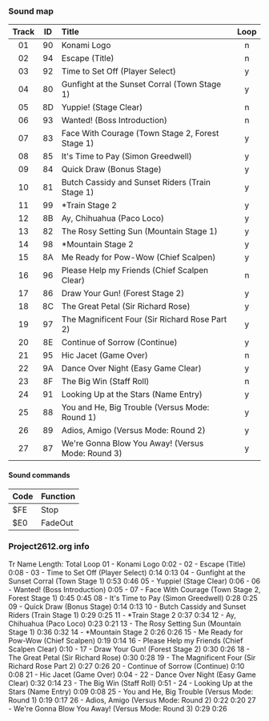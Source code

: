 ### Sound map

| Track | ID  | Title                                              | Loop |
| :---: | :-: | :------------------------------------------------- | :--: |
| 01    | 90  | Konami Logo                                        | n    |
| 02    | 94  | Escape (Title)                                     | n    |
| 03    | 92  | Time to Set Off (Player Select)                    | y    |
| 04    | 80  | Gunfight at the Sunset Corral (Town Stage 1)       | y    |
| 05    | 8D  | Yuppie! (Stage Clear)                              | n    |
| 06    | 93  | Wanted! (Boss Introduction)                        | n    |
| 07    | 83  | Face With Courage (Town Stage 2, Forest Stage 1)   | y    |
| 08    | 85  | It's Time to Pay (Simon Greedwell)                 | y    |
| 09    | 84  | Quick Draw (Bonus Stage)                           | y    |
| 10    | 81  | Butch Cassidy and Sunset Riders (Train Stage 1)    | y    |
| 11    | 99  | *Train Stage 2                                     | y    |
| 12    | 8B  | Ay, Chihuahua (Paco Loco)                          | y    |
| 13    | 82  | The Rosy Setting Sun (Mountain Stage 1)            | y    |
| 14    | 98  | *Mountain Stage 2                                  | y    |
| 15    | 8A  | Me Ready for Pow-Wow (Chief Scalpen)               | y    |
| 16    | 96  | Please Help my Friends (Chief Scalpen Clear)       | n    |
| 17    | 86  | Draw Your Gun! (Forest Stage 2)                    | y    |
| 18    | 8C  | The Great Petal (Sir Richard Rose)                 | y    |
| 19    | 97  | The Magnificent Four (Sir Richard Rose Part 2)     | y    |
| 20    | 8E  | Continue of Sorrow (Continue)                      | y    |
| 21    | 95  | Hic Jacet (Game Over)                              | n    |
| 22    | 9A  | Dance Over Night (Easy Game Clear)                 | y    |
| 23    | 8F  | The Big Win (Staff Roll)                           | n    |
| 24    | 91  | Looking Up at the Stars (Name Entry)               | y    |
| 25    | 88  | You and He, Big Trouble (Versus Mode: Round 1)     | y    |
| 26    | 89  | Adios, Amigo (Versus Mode: Round 2)                | y    |
| 27    | 87  | We're Gonna Blow You Away!  (Versus Mode: Round 3) | y    |


#### Sound commands

| Code | Function |
| ---- | -------- |
| $FE  | Stop     |
| $E0  | FadeOut  |


### Project2612.org info

Tr   Name                                			    Length:
                                    			        Total  Loop
01 - Konami Logo                         			    0:02   -
02 - Escape (Title)                      			    0:08   -
03 - Time to Set Off (Player Select)     			    0:14   0:13
04 - Gunfight at the Sunset Corral (Town Stage 1) 		0:53   0:46
05 - Yuppie! (Stage Clear)               			    0:06   -
06 - Wanted! (Boss Introduction)         			    0:05   -
07 - Face With Courage (Town Stage 2, Forest Stage 1) 	0:45   0:45
08 - It's Time to Pay (Simon Greedwell)  			    0:28   0:25
09 - Quick Draw (Bonus Stage)            			    0:14   0:13
10 - Butch Cassidy and Sunset Riders (Train Stage 1) 	0:29   0:25
11 - *Train Stage 2                       			    0:37   0:34
12 - Ay, Chihuahua (Paco Loco)           			    0:23   0:21
13 - The Rosy Setting Sun (Mountain Stage 1) 		    0:36   0:32
14 - *Mountain Stage 2                    			    0:26   0:26
15 - Me Ready for Pow-Wow (Chief Scalpen) 			    0:19   0:14
16 - Please Help my Friends (Chief Scalpen Clear) 		0:10   -
17 - Draw Your Gun! (Forest Stage 2)     			    0:30   0:26
18 - The Great Petal (Sir Richard Rose)  			    0:30   0:28
19 - The Magnificent Four (Sir Richard Rose Part 2) 	0:27   0:26
20 - Continue of Sorrow (Continue)       			    0:10   0:08
21 - Hic Jacet (Game Over)               			    0:04   -
22 - Dance Over Night (Easy Game Clear)  			    0:32   0:14
23 - The Big Win (Staff Roll)            			    0:51   -
24 - Looking Up at the Stars (Name Entry) 			    0:09   0:08
25 - You and He, Big Trouble (Versus Mode: Round 1) 	0:19   0:17
26 - Adios, Amigo (Versus Mode: Round 2) 			    0:22   0:20
27 - We're Gonna Blow You Away!  (Versus Mode: Round 3) 0:29   0:26